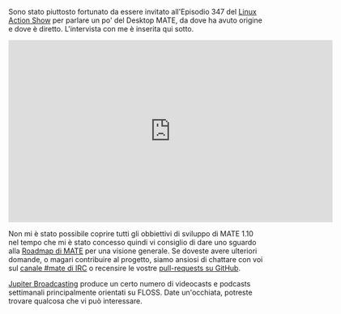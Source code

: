 <!-- 
.. link: https://www.jupiterbroadcasting.com/75242/meet-mates-mastermind-las-347/
.. descrizione: 
.. tags: News
.. data: 2015/01/28 22:17:32
.. titolo: Meet MATE's Mastermind
.. slug: 2015-01-28-meet-mates-mastermind
.. autore: Stefano Karapetsas
-->

Sono stato piuttosto fortunato da essere invitato all'Episodio 347 del [Linux 
Action Show](https://www.jupiterbroadcasting.com/show/linuxactionshow/) per
parlare un po' del Desktop MATE, da dove ha avuto origine e dove è diretto.
L'intervista con me è inserita qui sotto.

<iframe width="640" height="360" src="https://www.youtube.com/embed/OwW9jaVKjSw?start=1945" frameborder="0" allowfullscreen></iframe>

Non mi è stato possibile coprire tutti gli obbiettivi di sviluppo di MATE 1.10 nel tempo
che mi è stato concesso quindi vi consiglio di dare uno sguardo alla  [Roadmap di MATE](https://wiki.mate-desktop.org/#!pages/roadmap.md)
per una visione generale. Se doveste avere ulteriori domande, o magari
contribuire al progetto, siamo ansiosi di chattare con
voi sul [canale #mate di IRC](https://web.libera.chat/?#mate) o
recensire le vostre [pull-requests su GitHub](https://github.com/mate-desktop). 

[Jupiter Broadcasting](https://www.jupiterbroadcasting.com) produce un certo numero di 
videocasts e podcasts settimanali principalmente orientati su FLOSS. Date un'occhiata,
potreste trovare qualcosa che vi può interessare.

